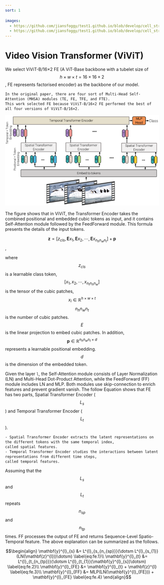 ```yaml
---
sort: 1

images:
  - https://github.com/jiansfoggy/test1.github.io/blob/develop/cell_strct/ViViT-TE.png
  - https://github.com/jiansfoggy/test1.github.io/blob/develop/cell_strct/ViViT-FE.png
---
```


# Video Vision Transformer (ViViT)

We select ViViT-B/16×2 FE (A ViT-Base backbone with a tubelet size of $$h\times w\times t = 16\times16\times2$$, 
FE represents factorised encoder) as the backbone of our model. 

```note
In the original paper, there are four sort of Multi-Head Self-Attention (MHSA) modules (TE, FE, TFE, and FTE).
This work selected FE because ViViT-B/16×2 FE performed the best of all four versions of ViViT-B/16×2.
```

<p align="center" width="100%">
    <img src="./ViViT-FE.png">
</p>



The figure shows that in ViViT, the Transformer Encoder takes the combined positional and embedded cubic tokens as input, 
and it contains Self-Attention module followed by the FeedForward module. This formula presents the details of the input tokens.

$$ \mathbf{z}=[z_{cls},\mathbf{E}x_{1},\mathbf{E}x_{2},\dotsm,\mathbf{E}x_{n_{h}n_{w}n_{t}}]+\mathbf{p}$$,

where $$z_{cls}$$ is a learnable class token, $$[x_{1},x_{2},\dotsm,x_{n_{t}n_{h}n_{w}}]$$ is the tensor of the cubic patches, 
$$x_{i}\in \mathbb{R}^{h\times w\times t}$$ $$n_{h}n_{w}n_{t}$$ is the number of cubic patches. 
$$E$$ is the linear projection to embed cubic patches. 
In addition, $$\mathbf{p}\in \mathbb{R}^{n_{h}n_{w}n_{t}\times d}$$ represents a learnable positional embedding. 
$$d$$ is the dimension of the embedded token.

Given the layer `l`, the Self-Attention module consists of Layer Normalization (LN) and Multi-Head Dot-Product Attention, 
while the FeedForward (FF) module includes LN and MLP. 
Both modules use skip-connection to enrich features and prevent gradient vanish. 
The follow Equation shows that FE has two parts, Spatial Transformer Encoder ($$L_{s}$$) and Temporal Transformer Encoder ($$L_{t}$$). 

```note
- Spatial Transformer Encoder extracts the latent representations on the different tokens with the same temporal index, 
called spatial features.  
- Temporal Transformer Encoder studies the interactions between latent representations from different time steps, 
called temporal features. 
```

Assuming that the $$L_{s}$$ and $$L_{t}$$ repeats $$n_{sp}$$ and $$n_{tp}$$ times. 
FF processes the output of FE and returns Sequence-Level Spatio-Temporal feature. 
The above explanation can be summarized as the follows.

$$\begin{align}
\mathbf{y}^{l}_{s} &= L^{l}_{s_{n_{sp}}}(\dotsm L^{l}_{s_{1}}(LN(\mathbf{z}^{l}))\dotsm) \label{eq:fe.1}\\
\mathbf{y}^{l}_{t} &= L^{l}_{t_{n_{tp}}}(\dotsm L^{l}_{t_{1}}(\mathbf{y}^{l}_{s})\dotsm) \label{eq:fe.2}\\
\mathbf{y}^{l}_{FE} &= \mathbf{y}^{l}_{t} + \mathbf{z}^{l} \label{eq:fe.3}\\
\mathbf{y}^{l}_{FF} &= MLP(LN(\mathbf{y}^{l}_{FE})) + \mathbf{y}^{l}_{FE} \label{eq:fe.4}
\end{align}$$
